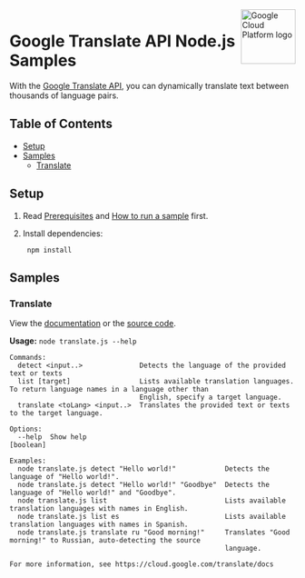 <img src="https://avatars2.githubusercontent.com/u/2810941?v=3&s=96" alt="Google Cloud Platform logo" title="Google Cloud Platform" align="right" height="96" width="96"/>

# Google Translate API Node.js Samples

With the [Google Translate API][translate_docs], you can dynamically translate
text between thousands of language pairs.

[translate_docs]: https://cloud.google.com/translate/docs/

## Table of Contents

* [Setup](#setup)
* [Samples](#samples)
  * [Translate](#translate)

## Setup

1. Read [Prerequisites][prereq] and [How to run a sample][run] first.
1. Install dependencies:

        npm install

[prereq]: ../README.md#prerequisities
[run]: ../README.md#how-to-run-a-sample

## Samples

### Translate

View the [documentation][translate_docs] or the [source code][translate_code].

__Usage:__ `node translate.js --help`

```
Commands:
  detect <input..>              Detects the language of the provided text or texts
  list [target]                 Lists available translation languages. To return language names in a language other than
                                English, specify a target language.
  translate <toLang> <input..>  Translates the provided text or texts to the target language.

Options:
  --help  Show help                                                    [boolean]

Examples:
  node translate.js detect "Hello world!"            Detects the language of "Hello world!".
  node translate.js detect "Hello world!" "Goodbye"  Detects the language of "Hello world!" and "Goodbye".
  node translate.js list                             Lists available translation languages with names in English.
  node translate.js list es                          Lists available translation languages with names in Spanish.
  node translate.js translate ru "Good morning!"     Translates "Good morning!" to Russian, auto-detecting the source
                                                     language.

For more information, see https://cloud.google.com/translate/docs
```

[translate_docs]: https://cloud.google.com/translate/docs
[translate_code]: translate.js
